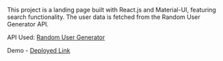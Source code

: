 This project is a landing page built with React.js and Material-UI, featuring search functionality. The user data is fetched from the Random User Generator API.

API Used: [Random User Generator](https://randomuser.me/)

Demo - [Deployed Link](https://666198a2ea79f111951f0b44--amazing-travesseiro-bb36aa.netlify.app/)

